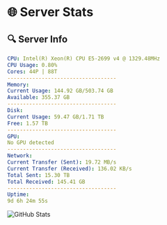 # 🌐 Server Stats
## 🔍 Server Info
```yaml
CPU: Intel(R) Xeon(R) CPU E5-2699 v4 @ 1329.48MHz
CPU Usage: 0.80%
Cores: 44P | 88T
-----------------------------------
Memory:
Current Usage: 144.92 GB/503.74 GB
Available: 355.37 GB
-----------------------------------
Disk:
Current Usage: 59.47 GB/1.71 TB
Free: 1.57 TB
-----------------------------------
GPU:
No GPU detected
-----------------------------------
Network:
Current Transfer (Sent): 19.72 MB/s
Current Transfer (Received): 136.02 KB/s
Total Sent: 15.30 TB
Total Received: 145.41 GB
-----------------------------------
Uptime:
9d 6h 24m 55s
```
![GitHub Stats](https://img.shields.io/badge/Updated-2025-03-17_03:47:44-blue)